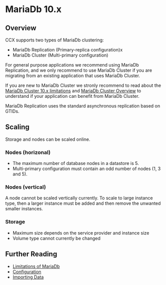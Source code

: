 # MariaDb 10.x

## Overview
CCX supports two types of MariaDb clustering:
* MariaDb Replication (Primary-replica configuration)x
* MariaDb Cluster (Multi-primary configuration)

For general purpose applications we recommend using MariaDb Replication, and we only recommend to use MariaDb Cluster if you are migrating from an existing application that uses MariaDb Cluster.

If you are new to MariaDb Cluster we stronly recommend to read about the [ MariaDb Cluster 10.x limitations](https://mariadb.com/kb/en/mariadb-galera-cluster-known-limitations/) and [MariaDb Cluster Overview](https://mariadb.com/kb/en/what-is-mariadb-galera-cluster/) to understand if your application can benefit from MariaDb Cluster.

MariaDb Replication uses the standard asynchronous replication based on GTIDs.

## Scaling
Storage and nodes can be scaled online.

### Nodes (horizonal)
* The maximum number of database nodes in a datastore is 5.
* Multi-primary configuration must contain an odd number of nodes (1, 3 and 5).
### Nodes (vertical)
A node cannot be scaled vertically currently. To scale to large instance type, then a larger instance must be added and then remove the unwanted smaller instances.
### Storage
* Maximum size depends on the service provider and instance size
* Volume type cannot currently be changed


## Further Reading

* [Limitations of MariaDb](./limitations.md)
* [Configuration](./configuration.md)
* [Importing Data](./importing_data.md)
